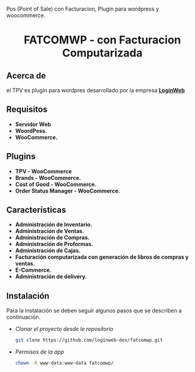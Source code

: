 Pos (Point of Sale) con Facturacion, Plugin para wordpress y woocommerce.
<h1 align="center">FATCOMWP - con Facturacion Computarizada</h1>

## Acerca de

el TPV es plugin para wordpres desarrollado por la empresa **[LoginWeb](https://loginweb.dev/)**

## Requisitos

- **Servidor Web**
- **WoordPess.**
- **WooCommerce.**

## Plugins

- **TPV - WooCommerce**
- **Brands - WooCommerce.**
- **Cost of Good - WooCommerce.**
- **Order Status Manager - WooCommerce.**

## Características

- **Administración de Inventario.**
- **Administración de Ventas.**
- **Administración de Compras.**
- **Administración de Proformas.**
- **Administración de Cajas.**
- **Facturación computarizada con generación de libros de compras y ventas.**
- **E-Commerce.**
- **Administración de delivery.**


## Instalación

Para la instalación se deben seguir algunos pasos que se describen a continuación.

- *Clonar el proyecto desde le repositorio*
    ```bash
    git clone https://github.com/loginweb-dev/fatcomwp.git

- *Permisos de la app*
    ```bash
    chown -R www-data:www-data fatcomwp/

